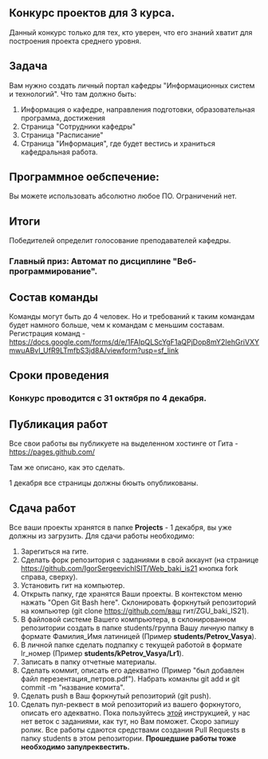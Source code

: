 ﻿## Конкурс проектов для 3 курса. 

Данный конкурс только для тех, кто уверен, что его знаний хватит для построения проекта среднего уровня. 

## Задача 

Вам нужно создать личный портал кафедры "Информационных систем и технологий". Что там должно быть:
1. Информация о кафедре, направления подготовки, образовательная программа, достижения
2. Страница "Сотрудники кафедры"
3. Страница "Расписание"
4. Страница "Информация", где будет вестись и храниться кафедральная работа. 


## Программное оебспечение:
Вы можете использовать абсолютно любое ПО. Ограничений нет.

## Итоги
Победителей определит голосование преподавателей кафедры. 
### Главный приз: Автомат по дисциплине "Веб-программирование".

## Состав команды
Команды могут быть до 4 человек. Но и требований к таким командам будет намного больше, чем к командам с меньшим составам. 
Регистрация команд - https://docs.google.com/forms/d/e/1FAIpQLScYgF1aQPjDop8mY2IehGriVXYmwuABvI_UfR9LTmfbS3jd8A/viewform?usp=sf_link

## Сроки проведения
### Конкурс проводится с 31 октября по 4 декабря. 

## Публикация работ
Все свои работы вы публикуете на выделенном хостинге от Гита - https://pages.github.com/

Там же описано, как это сделать.

1 декабря все страницы должны бюыть опубликованы. 

## Сдача работ

Все ваши проекты хранятся в папке **Projects**  - 1 декабря, вы уже должны из загрузить.
Для сдачи работы необходимо:
1. Зарегиться на гите.
2. Сделать форк репозитория с заданиями в свой аккаунт (на странице https://github.com/IgorSergeevichISIT/Web_baki_is21 кнопка fork справа, сверху).
3. Установить гит на компьютер.
4. Открыть папку, где хранятся Ваши проекты. В контекстом меню нажать "Open Git Bash here". Склонировать форкнутый репозиторий на компьютер (git clone https://github.com/ваш гит/ZGU_baki_IS21).
5. В файловой системе Вашего компрьютера, в склонированном репозитории создать в папке students/группа Вашу личную папку в формате Фамилия_Имя латиницей (Пример **students/Petrov_Vasya**).
6. В личной папке сделать подпапку с текущей работой в формате lr_номер (Пример **students/kPetrov_Vasya/Lr1**).
7. Записать в папку отчетные материалы.
8. Сделать коммит, описать его адекватно (Пример "был добавлен файл перезентация_петров.pdf"). Набрать команлы git add и git commit -m "название комита".
9. Сделать push в Ваш форкнутый репозиторий (git push).
10. Сделать пул-реквест в мой репозиторий из вашего форкнутого, описать его адекватно.
Пока пользуйтесь [этой](https://vk.com/@efimchik_post_edu-tfm-2019-1) инструкцией, у нас нет веток с заданиями, как тут, но Вам поможет. Скоро запишу ролик.
Все работы сдаются средствами создания Pull Requests в папку students в этом репозитории.
**Прошедшие работы тоже необходимо запулреквестить.**
